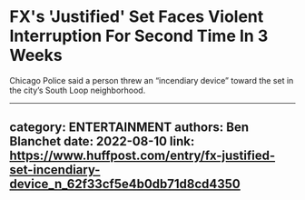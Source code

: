 # FX's 'Justified' Set Faces Violent Interruption For Second Time In 3 Weeks

Chicago Police said a person threw an “incendiary device” toward the set in the city’s South Loop neighborhood.

---
category: ENTERTAINMENT
authors: Ben Blanchet
date: 2022-08-10
link: https://www.huffpost.com/entry/fx-justified-set-incendiary-device_n_62f33cf5e4b0db71d8cd4350
---
